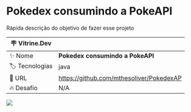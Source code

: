 # Pokedex consumindo a PokeAPI

Rápida descrição do objetivo de fazer esse projeto

| :placard: Vitrine.Dev |     |
| -------------  | --- |
| :sparkles: Nome        | **Pokedex consumindo a PokeAPI**
| :label: Tecnologias | java
| :rocket: URL         | https://github.com/mthesoliver/PokedexAP
| :fire: Desafio     | N/A

<!-- Inserir imagem com a #vitrinedev ao final do link -->
![](https://iili.io/JGRn48N.png#vitrinedev)

